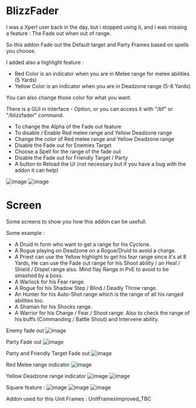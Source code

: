 # BlizzFader

I was a Xperl user back in the day, but i stopped using it, and i was missing a feature : The Fade out when out of range.

So this addon Fade out the Default target and Party Frames based on spells you choose.

I added also a highlight feature :
- Red Color is an indicator when you are in Melee range for melee abilities (5 Yards)
- Yellow Color is an indicator when you are in Deadzone range (5-8 Yards)

You can also change those color for what you want.


There is a GUI in interface - Option, or you can access it with "/bf" or "/blizzfader" command.
- To change the Alpha of the Fade out feature
- To disable / Enable Red melee range and Yellow Deadzone range
- Change the color of Red melee range and Yellow Deadzone range
- Disable the Fade out for Enemies Target
- Choose a Spell for the range of the fade out
- Disable the Fade out for Friendly Target / Party
- A button to Reload the UI (not necessary but if you have a bug with the addon it can help)

![image](https://github.com/Macumbafeh/BlizzFader/assets/47739411/c08308c2-8989-45c2-a8ec-c0e49f76baa7)
![image](https://github.com/Macumbafeh/BlizzFader/assets/47739411/b13fd5ca-c1c7-4547-9168-2b5ab2bde054)


# Screen
Some screens to show you how this addon can be usefull.

Some example :
- A Druid in form who want to get a range for his Cyclone.
- A Rogue playing on Deadzone on a Rogue/Druid to avoid a charge.
- A Priest can use the Yellow highlight to get his fear range since it's at 8 Yards, He can use the Fade out range for his Shoot ability / an Heal / Shield / Dispel range also. Mind flay Range in PvE to avoid to be smashed by a boss.
- A Warlock for his Fear range.
- A Rogue for his Shadow Step / Blind / Deadly Throw range.
- An Hunter for his Auto-Shot range which is the range of all his ranged abilities too.
- A Shaman for his Shocks range.
- A Warrior for his Charge / Fear / Shoot range. Also to check the range of his buffs (Commanding / Battle Shout) and Intervene ability.

Enemy fade out
![image](https://github.com/Macumbafeh/BlizzFader/assets/47739411/e64085c5-5e14-4f05-aef7-eb550202cd5a)

Party Fade out
![image](https://github.com/Macumbafeh/BlizzFader/assets/47739411/41715815-36a2-4be2-b869-72dfb83cbdb4)

Party and Friendly Target Fade out
![image](https://github.com/Macumbafeh/BlizzFader/assets/47739411/9eb350d8-06b5-48f4-8801-eeac015ed88f)

Red Melee range indicator
![image](https://github.com/Macumbafeh/BlizzFader/assets/47739411/0b327c8e-1e11-41fc-a9fa-0a7439ce3e22)

Yellow Deadzone range indicator
![image](https://github.com/Macumbafeh/BlizzFader/assets/47739411/764799df-baca-4ed5-b43c-e57e542ae707)
![image](https://github.com/Macumbafeh/BlizzFader/assets/47739411/273d8749-661f-45b9-bfab-7ac4b77020b9)

Square feature :
![image](https://github.com/Macumbafeh/BlizzFader/assets/47739411/959e613f-f069-4d38-a8ec-608db606bc2d)
![image](https://github.com/Macumbafeh/BlizzFader/assets/47739411/a04f6153-4c47-4379-a275-5e013f7073e6)
![image](https://github.com/Macumbafeh/BlizzFader/assets/47739411/2652f506-6d69-412e-98cc-16dbe43f73fb)

Addon used for this Unit Frames : UnitFramesImproved_TBC

